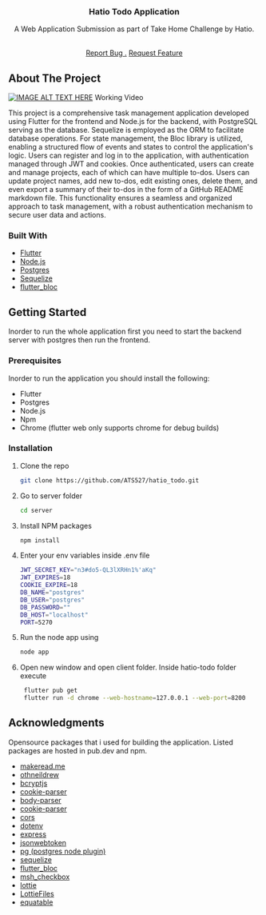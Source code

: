                          
<br/>
<div align="center">

<h3 align="center">Hatio Todo Application</h3>
<p align="center">
A Web Application Submission as part of Take Home Challenge by Hatio.

<br/>
<br/>
  
<a href="https://github.com/ShaanCoding/ReadME-Generator/issues/new?labels=bug&template=bug-report---.md">Report Bug .</a>
<a href="https://github.com/ShaanCoding/ReadME-Generator/issues/new?labels=enhancement&template=feature-request---.md">Request Feature</a>
</p>
</div>

 ## About The Project

[![IMAGE ALT TEXT HERE](https://img.youtube.com/vi/yr53kaMzu50/0.jpg)](https://www.youtube.com/watch?v=yr53kaMzu50 "Hatio Todo Application Working Video") Working Video

This project is a comprehensive task management application developed using Flutter for the frontend and Node.js for the backend, with PostgreSQL serving as the database. Sequelize is employed as the ORM to facilitate database operations. For state management, the Bloc library is utilized, enabling a structured flow of events and states to control the application's logic. Users can register and log in to the application, with authentication managed through JWT and cookies. Once authenticated, users can create and manage projects, each of which can have multiple to-dos. Users can update project names, add new to-dos, edit existing ones, delete them, and even export a summary of their to-dos in the form of a GitHub README markdown file. This functionality ensures a seamless and organized approach to task management, with a robust authentication mechanism to secure user data and actions.
 ### Built With

- [Flutter](https://flutter.dev/)
- [Node.js](https://nodejs.org)
- [Postgres](https://www.postgresql.org)
- [Sequelize](https://sequelize.org)
- [flutter_bloc](https://pub.dev/packages/flutter_bloc)
 ## Getting Started

Inorder to run the whole application first you need to start the backend server with postgres then run the frontend.
 ### Prerequisites

Inorder to run the application you should install the following:
- Flutter
- Postgres
- Node.js
- Npm
- Chrome (flutter web only supports chrome for debug builds)
 ### Installation

1. Clone the repo
   ```sh
   git clone https://github.com/ATS527/hatio_todo.git
   ```
2. Go to server folder
   ```sh
   cd server
   ```
3. Install NPM packages
    ```sh
    npm install
    ```
4. Enter your env variables inside .env file
   ```sh
   JWT_SECRET_KEY="n3#do5-QL3lXRHn1%'aKq"
   JWT_EXPIRES=18
   COOKIE_EXPIRE=18
   DB_NAME="postgres"
   DB_USER="postgres"
   DB_PASSWORD=""
   DB_HOST="localhost"
   PORT=5270
   ```
5. Run the node app using
   ```sh
   node app
   ```
6. Open new window and open client folder. Inside hatio-todo folder execute 

   ```sh
    flutter pub get
    flutter run -d chrome --web-hostname=127.0.0.1 --web-port=8200
    ```
 ## Acknowledgments

Opensource packages that i used for building the application. Listed packages are hosted in pub.dev and npm.


- [makeread.me](https://github.com/ShaanCoding/ReadME-Generator)
- [othneildrew](https://github.com/othneildrew/Best-README-Template)
- [bcryptjs](https://www.npmjs.com/package/bcryptjs)
- [cookie-parser](https://www.npmjs.com/package/cookie-parser)
- [body-parser](https://www.npmjs.com/package/body-parser)
- [cookie-parser](https://www.npmjs.com/package/cookie-parser)
- [cors](https://www.npmjs.com/package/cors)
- [dotenv](https://www.npmjs.com/package/dotenv)
- [express](https://www.npmjs.com/package/express)
- [jsonwebtoken](https://www.npmjs.com/package/jsonwebtoken)
- [pg (postgres node plugin)](https://www.npmjs.com/package/pg)
- [sequelize](https://www.npmjs.com/package/sequelize)
- [flutter_bloc](https://pub.dev/packages/flutter_bloc)
- [msh_checkbox](https://pub.dev/packages/msh_checkbox)
- [lottie](https://pub.dev/packages/lottie)
- [LottieFiles](https://lottiefiles.com/)
- [equatable](https://pub.dev/packages/equatable)
